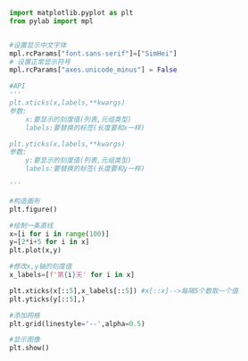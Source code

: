 
<BlogInfo id="538" title="17.添加之自定义的x,y刻度" author="白日梦想猿" pv=0 read_times=0 pre_cost_time="0分30秒" category="matplotlib学习" tag_list="['matplotlib学习']" create_time="2021.08.19 13:36:29" update_time="2021.08.19 14:57:02" />

```python
import matplotlib.pyplot as plt
from pylab import mpl


#设置显示中文字体
mpl.rcParams["font.sans-serif"]=["SimHei"]
# 设置正常显示符号
mpl.rcParams["axes.unicode_minus"] = False

#API
'''
plt.xticks(x,labels,**kwargs)
参数:
    x:要显示的刻度值(列表,元组类型)
    labels:要替换的标签(长度要和x一样)

plt.yticks(x,labels,**kwargs)
参数:
    y:要显示的刻度值(列表,元组类型)
    labels:要替换的标签(长度要和y一样)   

'''

#构造画布
plt.figure()

#绘制一条直线
x=[i for i in range(100)]
y=[2*i+5 for i in x]
plt.plot(x,y)

#修改x,y轴的刻度值
x_labels=[f'第{i}天' for i in x]

plt.xticks(x[::5],x_labels[::5]) #x[::x]-->每隔5个数取一个值
plt.yticks(y[::5],)

#添加网格
plt.grid(linestyle='--',alpha=0.5)

#显示图像
plt.show()


```

